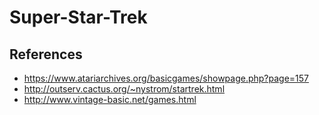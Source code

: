 # Super-Star-Trek

## References

* https://www.atariarchives.org/basicgames/showpage.php?page=157
* http://outserv.cactus.org/~nystrom/startrek.html
* http://www.vintage-basic.net/games.html
